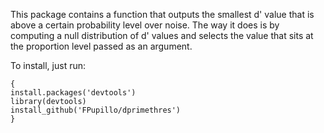 This package contains a function that outputs the smallest d' value that is above a certain
probability level over noise. The way it does is by computing a null distribution
of d' values and selects the value that sits at the proportion level passed
as an argument.

To install, just run:

```
{
install.packages('devtools')
library(devtools)
install_github('FPupillo/dprimethres')
}
```